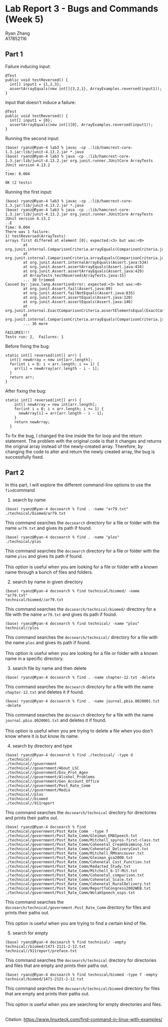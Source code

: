 Lab Report 3 - Bugs and Commands (Week 5)
========
Ryan Zhang <br> A17852116

Part 1
--------
Failure inducing input:
```
@Test
public void testReversed() {
  int[] input1 = {1,2,3};
  assertArrayEquals(new int[]{3,2,1}, ArrayExamples.reversed(input1));
}
```
Input that doesn't induce a failure:
```
@Test
public void testReversed() {
  int[] input1 = {0};
  assertArrayEquals(new int[]{0}, ArrayExamples.reversed(input1));
}
```
Running the second input: 
```
(base) ryanz@Ryan-4 lab3 % javac -cp .:lib/hamcrest-core-1.3.jar:lib/junit-4.13.2.jar *.java
(base) ryanz@Ryan-4 lab3 % java -cp .:lib/hamcrest-core-1.3.jar:lib/junit-4.13.2.jar org.junit.runner.JUnitCore ArrayTests
JUnit version 4.13.2
..
Time: 0.004

OK (2 tests)
```
Running the first input:
```
(base) ryanz@Ryan-4 lab3 % javac -cp .:lib/hamcrest-core-1.3.jar:lib/junit-4.13.2.jar *.java
(base) ryanz@Ryan-4 lab3 % java -cp .:lib/hamcrest-core-1.3.jar:lib/junit-4.13.2.jar org.junit.runner.JUnitCore ArrayTests
JUnit version 4.13.2
..E
Time: 0.004
There was 1 failure:
1) testReversed(ArrayTests)
arrays first differed at element [0]; expected:<3> but was:<0>
        at org.junit.internal.ComparisonCriteria.arrayEquals(ComparisonCriteria.java:78)
        at org.junit.internal.ComparisonCriteria.arrayEquals(ComparisonCriteria.java:28)
        at org.junit.Assert.internalArrayEquals(Assert.java:534)
        at org.junit.Assert.assertArrayEquals(Assert.java:418)
        at org.junit.Assert.assertArrayEquals(Assert.java:429)
        at ArrayTests.testReversed(ArrayTests.java:15)
        ... 30 trimmed
Caused by: java.lang.AssertionError: expected:<3> but was:<0>
        at org.junit.Assert.fail(Assert.java:89)
        at org.junit.Assert.failNotEquals(Assert.java:835)
        at org.junit.Assert.assertEquals(Assert.java:120)
        at org.junit.Assert.assertEquals(Assert.java:146)
        at org.junit.internal.ExactComparisonCriteria.assertElementsEqual(ExactComparisonCriteria.java:8)
        at org.junit.internal.ComparisonCriteria.arrayEquals(ComparisonCriteria.java:76)
        ... 36 more

FAILURES!!!
Tests run: 2,  Failures: 1
```

Before fixing the bug:
```
static int[] reversed(int[] arr) {
  int[] newArray = new int[arr.length];
  for(int i = 0; i < arr.length; i += 1) {
    arr[i] = newArray[arr.length - i - 1];
  }
  return arr;
}
```

After fixing the bug:
```
static int[] reversed(int[] arr) {
    int[] newArray = new int[arr.length];
    for(int i = 0; i < arr.length; i += 1) {
      newArray[i] = arr[arr.length - i - 1];
    }
    return newArray;
  }
```
To fix the bug, I changed the line inside the for loop and the return statement. The problem with the original code is that it changes and returns the original array instead of the newly-created array.
Therefore, by changing the code to alter and return the newly created array, the bug is successfully fixed. <br>

Part 2
--------
In this part, I will explore the different command-line options to use the `find`command
1) search by name
```
(base) ryanz@Ryan-4 docsearch % find . -name "ar79.txt"
./technical/biomed/ar79.txt
```
This command searches the `docsearch` directory for a file or folder with the name `ar79.txt` and gives its path if found.

```
(base) ryanz@Ryan-4 docsearch % find . -name "plos"
./technical/plos
```
This command searches the `docsearch` directory for a file or folder with the name `plos` and gives its path if found.<br><br>
This option is useful when you are looking for a file or folder with a known name through a bunch of files and folders.
<br>

2) search by name in given directory
```
(base) ryanz@Ryan-4 docsearch % find technical/biomed/ -name "ar79.txt"
technical/biomed//ar79.txt
```
This command searches the `docsearch/technical/biomed/` directory for a file with the name `ar79.txt` and gives its path if found.

```
(base) ryanz@Ryan-4 docsearch % find technical/ -name "plos"
technical//plos
```
This command searches the `docsearch/technical/` directory for a file with the name `plos` and gives its path if found.<br><br>
This option is useful when you are looking for a file or folder with a known name in a specific directory.
<br>

3) search file by name and then delete
```
(base) ryanz@Ryan-4 docsearch % find . -name chapter-12.txt -delete
```
This command searches the `docsearch` directory for a file with the name `chapter-12.txt` and deletes it if found.

```
(base) ryanz@Ryan-4 docsearch % find . -name journal.pbio.0020001.txt -delete
```
This command searches the `docsearch` directory for a file with the name `journal.pbio.0020001.txt` and deletes it if found.<br><br>
This option is useful when you are trying to delete a file when you don't know where it is but know its name.
<br>

4) search by directory and type
```
(base) ryanz@Ryan-4 docsearch % find ./technical/ -type d 
./technical/
./technical//government
./technical//government/About_LSC
./technical//government/Env_Prot_Agen
./technical//government/Alcohol_Problems
./technical//government/Gen_Account_Office
./technical//government/Post_Rate_Comm
./technical//government/Media
./technical//plos
./technical//biomed
./technical//911report
```
This command searches the `docsearch/technical` drectory for directories and prints their paths out.

```
(base) ryanz@Ryan-4 docsearch % find ./technical/government/Post_Rate_Comm  -type f
./technical/government/Post_Rate_Comm/Gleiman_EMASpeech.txt
./technical/government/Post_Rate_Comm/Mitchell_spyros-first-class.txt
./technical/government/Post_Rate_Comm/Cohenetal_CreamSkimming.txt
./technical/government/Post_Rate_Comm/Cohenetal_DeliveryCost.txt
./technical/government/Post_Rate_Comm/Mitchell_RMVancouver.txt
./technical/government/Post_Rate_Comm/Gleiman_gca2000.txt
./technical/government/Post_Rate_Comm/Cohenetal_Cost_Function.txt
./technical/government/Post_Rate_Comm/Redacted_Study.txt
./technical/government/Post_Rate_Comm/Mitchell_6-17-Mit.txt
./technical/government/Post_Rate_Comm/Cohenetal_comparison.txt
./technical/government/Post_Rate_Comm/Cohenetal_Scale.txt
./technical/government/Post_Rate_Comm/Cohenetal_RuralDelivery.txt
./technical/government/Post_Rate_Comm/ReportToCongress2002WEB.txt
./technical/government/Post_Rate_Comm/WolakSpeech_usps.txt
```
This command searches the `docsearch/technical/government.Post_Rate_Comm` drectory for files and prints their paths out.<br><br>
This option is useful when you are trying to find a certain kind of file.
<br>

5) search for empty
```
(base) ryanz@Ryan-4 docsearch % find technical/ -empty      
technical//biomed/1471-2121-2-12.txt
technical//911report/preface.txt
```
This command searches the `docsearch/technical` drectory for directories and files that are empty and prints their paths out.

```
(base) ryanz@Ryan-4 docsearch % find technical/biomed -type f -empty
technical/biomed/1471-2121-2-12.txt
```
This command searches the `docsearch/technical/biomed` directory for files that are empty and prints their paths out.<br><br>
This option is useful when you are searching for empty directories and files.
<br><br>

Citation: https://www.linuxteck.com/find-command-in-linux-with-examples/




